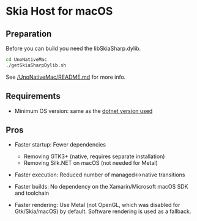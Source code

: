 # Skia Host for macOS

## Preparation

Before you can build you need the libSkiaSharp.dylib.
```bash
cd UnoNativeMac
./getSkiaSharpDylib.sh
```
See [/UnoNativeMac/README.md](UnoNativeMac/README.md) for more info.

## Requirements

* Minimum OS version: same as the [dotnet version used](https://learn.microsoft.com/en-us/dotnet/core/install/macos)

## Pros

* Faster startup: Fewer dependencies
  * Removing GTK3+ (native, requires separate installation)
  * Removing Silk.NET on macOS (not needed for Metal)

* Faster execution: Reduced number of managed<->native transitions

* Faster builds: No dependency on the Xamarin/Microsoft macOS SDK and toolchain

* Faster rendering: Use Metal (not OpenGL, which was disabled for Gtk/Skia/macOS) by default. Software rendering is used as a fallback.
